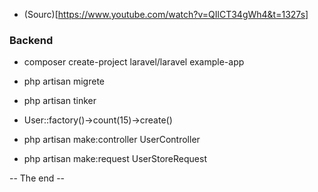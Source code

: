 - (Sourc)[https://www.youtube.com/watch?v=QIlCT34gWh4&t=1327s]

### Backend
- composer create-project laravel/laravel example-app
- php artisan migrete
- php artisan tinker
- User::factory()->count(15)->create()

- php artisan make:controller UserController
- php artisan make:request UserStoreRequest

-- The end --
